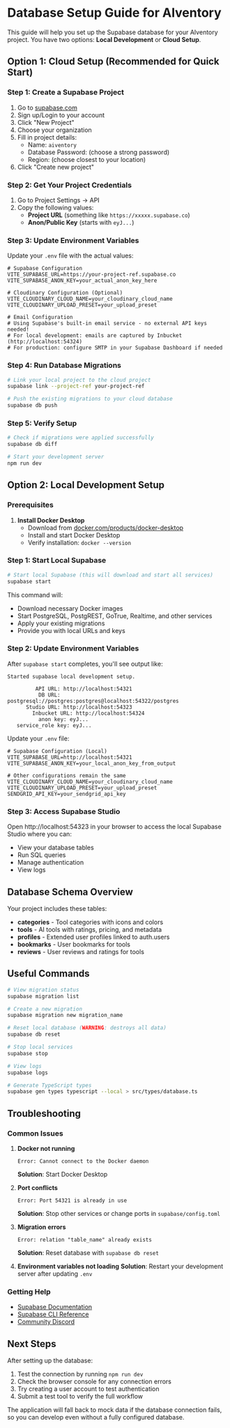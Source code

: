 # Database Setup Guide for AIventory

This guide will help you set up the Supabase database for your AIventory project. You have two options: **Local Development** or **Cloud Setup**.

## Option 1: Cloud Setup (Recommended for Quick Start)

### Step 1: Create a Supabase Project
1. Go to [supabase.com](https://supabase.com)
2. Sign up/Login to your account
3. Click "New Project"
4. Choose your organization
5. Fill in project details:
   - Name: `aiventory`
   - Database Password: (choose a strong password)
   - Region: (choose closest to your location)
6. Click "Create new project"

### Step 2: Get Your Project Credentials
1. Go to Project Settings → API
2. Copy the following values:
   - **Project URL** (something like `https://xxxxx.supabase.co`)
   - **Anon/Public Key** (starts with `eyJ...`)

### Step 3: Update Environment Variables
Update your `.env` file with the actual values:
```env
# Supabase Configuration
VITE_SUPABASE_URL=https://your-project-ref.supabase.co
VITE_SUPABASE_ANON_KEY=your_actual_anon_key_here

# Cloudinary Configuration (Optional)
VITE_CLOUDINARY_CLOUD_NAME=your_cloudinary_cloud_name
VITE_CLOUDINARY_UPLOAD_PRESET=your_upload_preset

# Email Configuration
# Using Supabase's built-in email service - no external API keys needed!
# For local development: emails are captured by Inbucket (http://localhost:54324)
# For production: configure SMTP in your Supabase Dashboard if needed
```

### Step 4: Run Database Migrations
```bash
# Link your local project to the cloud project
supabase link --project-ref your-project-ref

# Push the existing migrations to your cloud database
supabase db push
```

### Step 5: Verify Setup
```bash
# Check if migrations were applied successfully
supabase db diff

# Start your development server
npm run dev
```

## Option 2: Local Development Setup

### Prerequisites
1. **Install Docker Desktop**
   - Download from [docker.com/products/docker-desktop](https://www.docker.com/products/docker-desktop/)
   - Install and start Docker Desktop
   - Verify installation: `docker --version`

### Step 1: Start Local Supabase
```bash
# Start local Supabase (this will download and start all services)
supabase start
```

This command will:
- Download necessary Docker images
- Start PostgreSQL, PostgREST, GoTrue, Realtime, and other services
- Apply your existing migrations
- Provide you with local URLs and keys

### Step 2: Update Environment Variables
After `supabase start` completes, you'll see output like:
```
Started supabase local development setup.

         API URL: http://localhost:54321
          DB URL: postgresql://postgres:postgres@localhost:54322/postgres
      Studio URL: http://localhost:54323
        Inbucket URL: http://localhost:54324
          anon key: eyJ...
   service_role key: eyJ...
```

Update your `.env` file:
```env
# Supabase Configuration (Local)
VITE_SUPABASE_URL=http://localhost:54321
VITE_SUPABASE_ANON_KEY=your_local_anon_key_from_output

# Other configurations remain the same
VITE_CLOUDINARY_CLOUD_NAME=your_cloudinary_cloud_name
VITE_CLOUDINARY_UPLOAD_PRESET=your_upload_preset
SENDGRID_API_KEY=your_sendgrid_api_key
```

### Step 3: Access Supabase Studio
Open http://localhost:54323 in your browser to access the local Supabase Studio where you can:
- View your database tables
- Run SQL queries
- Manage authentication
- View logs

## Database Schema Overview

Your project includes these tables:
- **categories** - Tool categories with icons and colors
- **tools** - AI tools with ratings, pricing, and metadata
- **profiles** - Extended user profiles linked to auth.users
- **bookmarks** - User bookmarks for tools
- **reviews** - User reviews and ratings for tools

## Useful Commands

```bash
# View migration status
supabase migration list

# Create a new migration
supabase migration new migration_name

# Reset local database (WARNING: destroys all data)
supabase db reset

# Stop local services
supabase stop

# View logs
supabase logs

# Generate TypeScript types
supabase gen types typescript --local > src/types/database.ts
```

## Troubleshooting

### Common Issues

1. **Docker not running**
   ```
   Error: Cannot connect to the Docker daemon
   ```
   **Solution**: Start Docker Desktop

2. **Port conflicts**
   ```
   Error: Port 54321 is already in use
   ```
   **Solution**: Stop other services or change ports in `supabase/config.toml`

3. **Migration errors**
   ```
   Error: relation "table_name" already exists
   ```
   **Solution**: Reset database with `supabase db reset`

4. **Environment variables not loading**
   **Solution**: Restart your development server after updating `.env`

### Getting Help

- [Supabase Documentation](https://supabase.com/docs)
- [Supabase CLI Reference](https://supabase.com/docs/reference/cli)
- [Community Discord](https://discord.supabase.com/)

## Next Steps

After setting up the database:
1. Test the connection by running `npm run dev`
2. Check the browser console for any connection errors
3. Try creating a user account to test authentication
4. Submit a test tool to verify the full workflow

The application will fall back to mock data if the database connection fails, so you can develop even without a fully configured database.